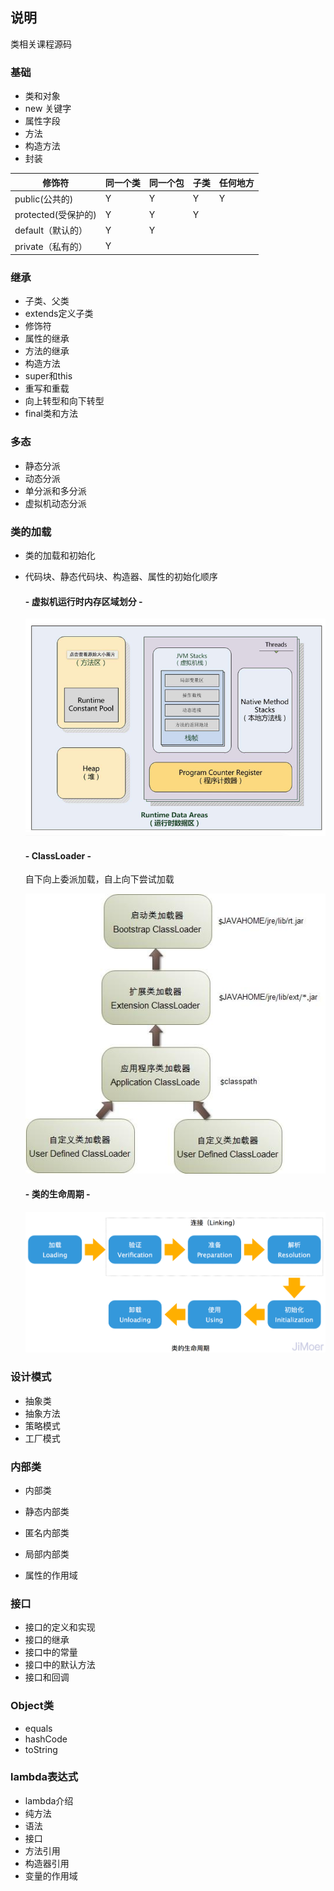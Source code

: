 ## 说明
类相关课程源码

### 基础
- 类和对象
- new 关键字
- 属性字段
- 方法
- 构造方法
- 封装

| 修饰符             | 同一个类 | 同一个包 | 子类  | 任何地方 |
|-----------------|------|------|-----|------|
| public(公共的)     | Y    | Y    | Y   | Y    |
| protected(受保护的) | Y    | Y    | Y   |      |
| default（默认的）    | Y    | Y    |     |      |  
| private（私有的）    | Y    |      |     |      |

### 继承
- 子类、父类
- extends定义子类
- 修饰符
- 属性的继承
- 方法的继承
- 构造方法
- super和this
- 重写和重载
- 向上转型和向下转型
- final类和方法

### 多态
- 静态分派
- 动态分派
- 单分派和多分派
- 虚拟机动态分派

### 类的加载
- 类的加载和初始化
- 代码块、静态代码块、构造器、属性的初始化顺序

  #### - 虚拟机运行时内存区域划分 -
  ![alt 虚拟机运行时内存区域划分](img/jvm.jpeg)
  #### - ClassLoader -
  自下向上委派加载，自上向下尝试加载

  ![alt ClassLoader](img/classloader.jpeg)
  #### - 类的生命周期 -
  ![alt 类的生命周期](img/lifecycle.jpeg)

### 设计模式
- 抽象类
- 抽象方法
- 策略模式
- 工厂模式

### 内部类
- 内部类
- 静态内部类

- 匿名内部类
- 局部内部类
- 属性的作用域

### 接口
- 接口的定义和实现
- 接口的继承
- 接口中的常量
- 接口中的默认方法
- 接口和回调

### Object类
- equals
- hashCode
- toString

### lambda表达式
- lambda介绍
- 纯方法
- 语法
- 接口
- 方法引用
- 构造器引用
- 变量的作用域